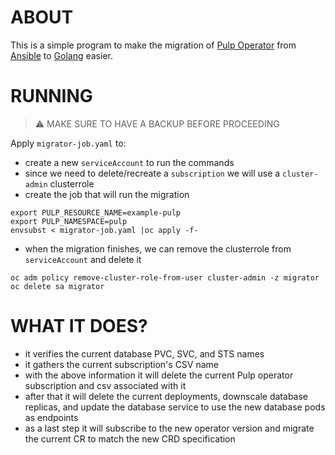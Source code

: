 # ABOUT
This is a simple program to make the migration of [Pulp Operator](https://docs.pulpproject.org/pulp_operator/) from [Ansible](https://github.com/pulp/pulp-operator/tree/ansible) to [Golang](https://github.com/pulp/pulp-operator/tree/main) easier.


# RUNNING
> :warning: MAKE SURE TO HAVE A BACKUP BEFORE PROCEEDING

Apply `migrator-job.yaml` to:
* create a new `serviceAccount` to run the commands
* since we need to delete/recreate a `subscription` we will use a `cluster-admin` clusterrole
* create the job that will run the migration
```
export PULP_RESOURCE_NAME=example-pulp
export PULP_NAMESPACE=pulp
envsubst < migrator-job.yaml |oc apply -f-
```

* when the migration finishes, we can remove the clusterrole from `serviceAccount` and delete it
```
oc adm policy remove-cluster-role-from-user cluster-admin -z migrator
oc delete sa migrator
```


# WHAT IT DOES?

* it verifies the current database PVC, SVC, and STS names
* it gathers the current subscription's CSV name
* with the above information it will delete the current Pulp operator subscription and csv associated with it
* after that it will delete the current deployments, downscale database replicas, and update the database service to use the new database pods as endpoints
* as a last step it will subscribe to the new operator version and migrate the current CR to match the new CRD specification